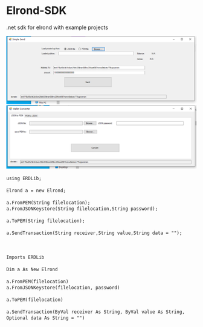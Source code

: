 # Elrond-SDK
 .net sdk for elrond with example projects


![Alt text](https://raw.githubusercontent.com/jamieS95/Elrond-SDK/main/screenshots/simplesend.png )
![Alt text](https://raw.githubusercontent.com/jamieS95/Elrond-SDK/main/screenshots/walletconverter.png)



 
    using ERDLib;
	
    Elrond a = new Elrond;
    
    a.FromPEM(String filelocation);
    a.FromJSONKeystore(String filelocation,String password);
	
    a.ToPEM(String filelocation);
	
	a.SendTransaction(String receiver,String value,String data = "");
	
	
	
    Imports ERDLib
	
	Dim a As New Elrond
	
    a.FromPEM(filelocation)
    a.FromJSONKeystore(filelocation, password)
	
    a.ToPEM(filelocation)
	
	a.SendTransaction(ByVal receiver As String, ByVal value As String, Optional data As String = "") 	